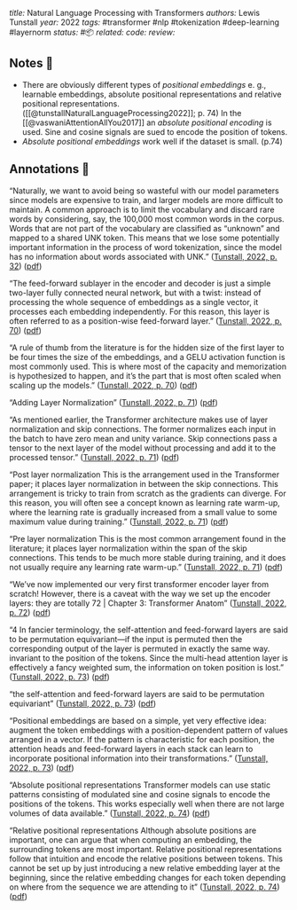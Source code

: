 *title:* Natural Language Processing with Transformers
*authors:* Lewis Tunstall
*year:* 2022
*tags:* #transformer #nlp #tokenization #deep-learning  #layernorm
*status:* #📦 
*related:*
*code:*
*review:*

## Notes 📍

- There are obviously different types of *positional embeddings* e. g., learnable embeddings, absolute positional representations and relative positional representations. ([[@tunstallNaturalLanguageProcessing2022]]; p. 74) In the [[@vaswaniAttentionAllYou2017]] an *absolute positional encoding* is used. Sine and cosine signals are sued to encode the position of tokens. 
- *Absolute positional embeddings* work well if the dataset is small. (p.74)

## Annotations 📖

“Naturally, we want to avoid being so wasteful with our model parameters since models are expensive to train, and larger models are more difficult to maintain. A common approach is to limit the vocabulary and discard rare words by considering, say, the 100,000 most common words in the corpus. Words that are not part of the vocabulary are classified as “unknown” and mapped to a shared UNK token. This means that we lose some potentially important information in the process of word tokenization, since the model has no information about words associated with UNK.” ([Tunstall, 2022, p. 32](zotero://select/library/items/HYPN9IJ9)) ([pdf](zotero://open-pdf/library/items/TVF29AAM?page=56&annotation=8I4JJSUZ))

“The feed-forward sublayer in the encoder and decoder is just a simple two-layer fully connected neural network, but with a twist: instead of processing the whole sequence of embeddings as a single vector, it processes each embedding independently. For this reason, this layer is often referred to as a position-wise feed-forward layer.” ([Tunstall, 2022, p. 70](zotero://select/library/items/HYPN9IJ9)) ([pdf](zotero://open-pdf/library/items/TVF29AAM?page=94&annotation=YSJ9BSIW))

“A rule of thumb from the literature is for the hidden size of the first layer to be four times the size of the embeddings, and a GELU activation function is most commonly used. This is where most of the capacity and memorization is hypothesized to happen, and it’s the part that is most often scaled when scaling up the models.” ([Tunstall, 2022, p. 70](zotero://select/library/items/HYPN9IJ9)) ([pdf](zotero://open-pdf/library/items/TVF29AAM?page=94&annotation=66BX47HG))

“Adding Layer Normalization” ([Tunstall, 2022, p. 71](zotero://select/library/items/HYPN9IJ9)) ([pdf](zotero://open-pdf/library/items/TVF29AAM?page=95&annotation=CK6XCLYQ))

“As mentioned earlier, the Transformer architecture makes use of layer normalization and skip connections. The former normalizes each input in the batch to have zero mean and unity variance. Skip connections pass a tensor to the next layer of the model without processing and add it to the processed tensor.” ([Tunstall, 2022, p. 71](zotero://select/library/items/HYPN9IJ9)) ([pdf](zotero://open-pdf/library/items/TVF29AAM?page=95&annotation=TF8RNHLQ))

“Post layer normalization This is the arrangement used in the Transformer paper; it places layer normalization in between the skip connections. This arrangement is tricky to train from scratch as the gradients can diverge. For this reason, you will often see a concept known as learning rate warm-up, where the learning rate is gradually increased from a small value to some maximum value during training.” ([Tunstall, 2022, p. 71](zotero://select/library/items/HYPN9IJ9)) ([pdf](zotero://open-pdf/library/items/TVF29AAM?page=95&annotation=F4AN27WP))

“Pre layer normalization This is the most common arrangement found in the literature; it places layer normalization within the span of the skip connections. This tends to be much more stable during training, and it does not usually require any learning rate warm-up.” ([Tunstall, 2022, p. 71](zotero://select/library/items/HYPN9IJ9)) ([pdf](zotero://open-pdf/library/items/TVF29AAM?page=95&annotation=4RWZA2EP))

“We’ve now implemented our very first transformer encoder layer from scratch! However, there is a caveat with the way we set up the encoder layers: they are totally 72 | Chapter 3: Transformer Anatom” ([Tunstall, 2022, p. 72](zotero://select/library/items/HYPN9IJ9)) ([pdf](zotero://open-pdf/library/items/TVF29AAM?page=96&annotation=MH7AB3MF))

“4 In fancier terminology, the self-attention and feed-forward layers are said to be permutation equivariant—if the input is permuted then the corresponding output of the layer is permuted in exactly the same way. invariant to the position of the tokens. Since the multi-head attention layer is effectively a fancy weighted sum, the information on token position is lost.” ([Tunstall, 2022, p. 73](zotero://select/library/items/HYPN9IJ9)) ([pdf](zotero://open-pdf/library/items/TVF29AAM?page=97&annotation=MMDSIEB3))

“the self-attention and feed-forward layers are said to be permutation equivariant” ([Tunstall, 2022, p. 73](zotero://select/library/items/HYPN9IJ9)) ([pdf](zotero://open-pdf/library/items/TVF29AAM?page=97&annotation=TB3WJP5W))

“Positional embeddings are based on a simple, yet very effective idea: augment the token embeddings with a position-dependent pattern of values arranged in a vector. If the pattern is characteristic for each position, the attention heads and feed-forward layers in each stack can learn to incorporate positional information into their transformations.” ([Tunstall, 2022, p. 73](zotero://select/library/items/HYPN9IJ9)) ([pdf](zotero://open-pdf/library/items/TVF29AAM?page=97&annotation=SH9B5BKC))

“Absolute positional representations Transformer models can use static patterns consisting of modulated sine and cosine signals to encode the positions of the tokens. This works especially well when there are not large volumes of data available.” ([Tunstall, 2022, p. 74](zotero://select/library/items/HYPN9IJ9)) ([pdf](zotero://open-pdf/library/items/TVF29AAM?page=98&annotation=WYXPF9R8))

“Relative positional representations Although absolute positions are important, one can argue that when computing an embedding, the surrounding tokens are most important. Relative positional representations follow that intuition and encode the relative positions between tokens. This cannot be set up by just introducing a new relative embedding layer at the beginning, since the relative embedding changes for each token depending on where from the sequence we are attending to it” ([Tunstall, 2022, p. 74](zotero://select/library/items/HYPN9IJ9)) ([pdf](zotero://open-pdf/library/items/TVF29AAM?page=98&annotation=P3WC3ZNQ))